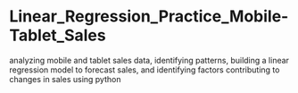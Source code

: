 # Linear_Regression_Practice_Mobile-Tablet_Sales
analyzing mobile and tablet sales data, identifying patterns, building a linear regression model to forecast sales, and identifying factors contributing to changes in sales using python
